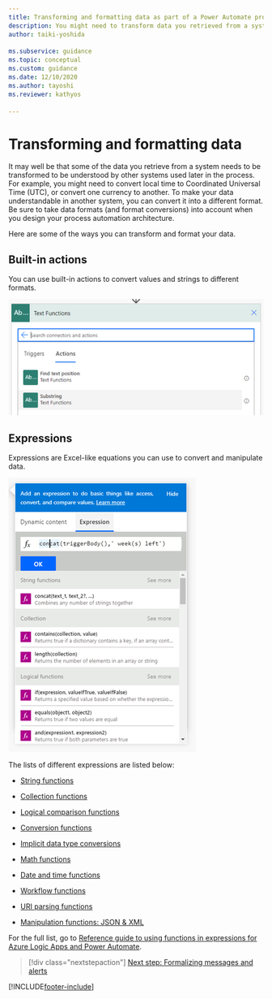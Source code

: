 ```yaml
---
title: Transforming and formatting data as part of a Power Automate project | Microsoft Docs
description: You might need to transform data you retrieved from a system to be usable by other systems later in the process. This article explains the different methods you can use.
author: taiki-yoshida

ms.subservice: guidance
ms.topic: conceptual
ms.custom: guidance
ms.date: 12/10/2020
ms.author: tayoshi
ms.reviewer: kathyos

---
```


# Transforming and formatting data

It may well be that some of the data you retrieve from a system needs to be transformed
to be understood by other systems used later in the process. For
example, you might need to convert local time to Coordinated Universal Time (UTC), or convert one currency to another. To make your data understandable in another system, you can
convert it into a different format. Be sure to take data formats (and format conversions) into
account when you design your process automation architecture.

Here are some of the ways you can transform and format your data.

## Built-in actions

You can use built-in actions to convert values and strings to different formats.

![Built-in actions for text.](media/text-function.png "Built-in actions for text")

## Expressions

Expressions are Excel-like equations you can use to convert and manipulate data. 

![Example of concatenating strings by using expression.](media/using-expressions.png "Example of concatenating strings with expression")

The lists of different expressions are listed below:

-   [String functions](/azure/logic-apps/workflow-definition-language-functions-reference#string-functions)

-   [Collection functions](/azure/logic-apps/workflow-definition-language-functions-reference#collection-functions)

-   [Logical comparison functions](/azure/logic-apps/workflow-definition-language-functions-reference#logical-comparison-functions)

-   [Conversion functions](/azure/logic-apps/workflow-definition-language-functions-reference#conversion-functions)

-   [Implicit data type conversions](/azure/logic-apps/workflow-definition-language-functions-reference#implicit-data-type-conversions)

-   [Math functions](/azure/logic-apps/workflow-definition-language-functions-reference#math-functions)

-   [Date and time functions](/azure/logic-apps/workflow-definition-language-functions-reference#date-and-time-functions)

-   [Workflow functions](/azure/logic-apps/workflow-definition-language-functions-reference#workflow-functions)

-   [URI parsing functions](/azure/logic-apps/workflow-definition-language-functions-reference#uri-parsing-functions)

-   [Manipulation functions: JSON & XML](/azure/logic-apps/workflow-definition-language-functions-reference#manipulation-functions-json--xml)

For the full list, go to [Reference guide to using functions in expressions for Azure Logic Apps and Power Automate](/azure/logic-apps/workflow-definition-language-functions-reference).

> [!div class="nextstepaction"]
> [Next step: Formalizing messages and alerts](formalizing-messages-alerts.md)

[!INCLUDE[footer-include](../../includes/footer-banner.md)]